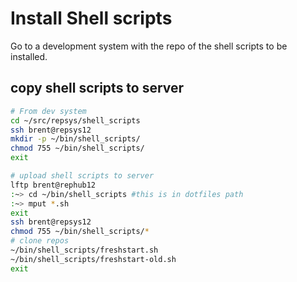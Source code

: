 # Install Shell scripts

Go to a development system with the repo of the shell scripts to be installed.

## copy shell scripts to server

```bash
# From dev system 
cd ~/src/repsys/shell_scripts
ssh brent@repsys12
mkdir -p ~/bin/shell_scripts/
chmod 755 ~/bin/shell_scripts/
exit

# upload shell scripts to server
lftp brent@rephub12
:~> cd ~/bin/shell_scripts #this is in dotfiles path
:~> mput *.sh
exit
ssh brent@repsys12
chmod 755 ~/bin/shell_scripts/*
# clone repos
~/bin/shell_scripts/freshstart.sh
~/bin/shell_scripts/freshstart-old.sh
exit
```
